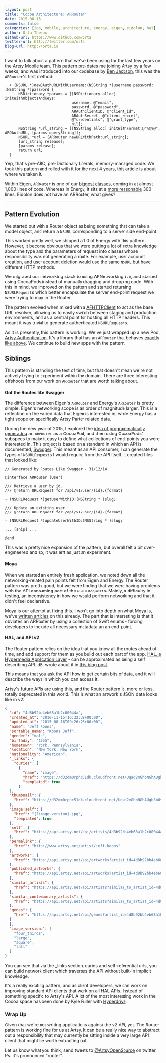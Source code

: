 ```yaml
---
layout: post
title: "Cocoa Architecture: ARRouter"
date: 2015-08-15
comments: false
categories: [ios, mobile, architecture, energy, eigen, eidolon, hal]
author: Orta Therox
github-url: https://www.github.com/orta
twitter-url: http://twitter.com/orta
blog-url: http://orta.io
---
```


I want to talk about a pattern that we've been using for the last few years on the Artsy Mobile team. This pattern pre-dates me joining Artsy by a few weeks, and was introduced into our codebase by [Ben Jackson](http://90wpm.com), this was the `ARRouter`'s first method:

```objc
  + (NSURL *)newOAuthURLWithUsername:(NSString *)username password:(NSString *)password {
      NSDictionary *params = [[NSDictionary alloc] initWithObjectsAndKeys:
                              username, @"email",
                              password, @"password",
                              ARAuthClientID, @"client_id",
                              ARAuthSecret, @"client_secret",
                              @"credentials", @"grant_type",
                              nil];
      NSString *url_string = [[NSString alloc] initWithFormat:@"%@%@", AROAuthURL, [params queryString]];
      NSURL *url = [ARRouter newURLWithPath:url_string];
      [url_string release];
      [params release];
      return url;
  }
```

Yep, that's pre-ARC, pre-Dictionary Literals, memory-managed code. We took this pattern and rolled with it for the next 4 years, this article is about where we taken it.

Within Eigen, `ARRouter` is one of our [biggest classes](https://github.com/artsy/eigen/blob/904e8abfc11ce6ea4b6e81f0e02684b755a280c3/Artsy/Networking/ARRouter.m), coming in at almost 1,000 lines of code. Whereas in Energy, it sits at a [more reasonable](https://github.com/artsy/energy/blob/e51529250ede359c781042f222d5836eb9e8a979/Classes/Util/App/ARRouter.m) 300 lines. Eidolon does not have an ARRouter, what gives?

<!-- more -->

----------------

## Pattern Evolution

We started out with a Router object as being something that can take a model object, and return a `NSURL` corresponding to a server side end-point.

This worked pretty well, we shipped a 1.0 of Energy with this pattern. However, it become obvious that we were putting a lot of extra knowledge about the type and the parameters of request into classes whose responsibility was not generating a route. For example, user account creation, and user account deletion would use the same `NSURL` but have different HTTP methods.

We migrated our networking stack to using AFNetworking `1.0`, and started using CocoaPods instead of manually dragging and dropping code. With this in mind, we improved on the pattern and started returning `NSURLRequest`s which better encapsulate the server end-point request we were trying to map in the Router.

The pattern evolved when mixed with a [AFHTTPClient](http://cocoadocs.org/docsets/AFNetworking/1.3.4/Classes/AFHTTPClient.html) to act as the base URL resolver, allowing us to easily switch between staging and production environments, and as a central point for hosting all HTTP headers. This meant it was trivial to generate authenticated `NSURLRequest`s.

As it is presently, this pattern is working. We've just wrapped up a new Pod, [Artsy Authentication](https://github.com/artsy/Artsy_Authentication). It's a library that has an `ARRouter` that behaves [exactly like above](https://github.com/artsy/Artsy_Authentication/blob/master/Pod/Classes/ArtsyAuthenticationRouter.h). We continue to build new apps with the pattern.

## Siblings

This pattern is standing the test of time, but that doesn't mean we're not actively trying to experiment within the domain. There are three interesting offshoots from our work on `ARRouter` that are worth talking about.

#### Got the Routes like Swagger

The difference between Eigen's `ARRouter` and Energy's `ARRouter` is pretty simple. Eigen's networking scope is an order of magnitude larger. This is a reflection on the varied data that Eigen is interested in, while Energy has a tight scope on specifically Artsy Parter related data.

During the new year of 2015, I explored the [idea of programmatically generating](https://github.com/orta/GotTheRoutesLikeSwagger) an `ARRouter` as a CocoaPod, and then using CocoaPods' subspecs to make it easy to define what collections of end-points you were interested in. This project is based on a standard in which an API is documented, [Swagger](http://swagger.io). This meant as an API consumer, I can generate the types of `NSURLRequest`s I would require from the API itself. It created files that looked like:

```objc
// Generated by Routes Like Swagger - 31/12/14

@interface ARRouter (User)

/// Retrieve a user by id.
/// @return URLRequest for /api/v1/user/{id}.{format}

- (NSURLRequest *)getUserWithID:(NSString * )slug;

/// Update an existing user.
/// @return URLRequest for /api/v1/user/{id}.{format}

- (NSURLRequest *)updateUserWithID:(NSString * )slug;

... [snip] ...

@end
```

This was a pretty nice expansion of the pattern, but overall felt a bit over-engineered and so, it was left as just an experiment.

#### Moya

When we started an entirely fresh application, we noted down all the networking-related pain points felt from Eigen and Energy. The Router pattern was pretty good, but we were finding that we were having problems with the API consuming part of the `NSURLRequest`s. Mainly, a difficulty in testing, an inconsistency in how we would perform networking and that it didn't feel declarative.

Moya is our attempt at fixing this. I won't go into depth on what Moya is, we've [written articles](/blog/2014/09/22/transparent-prerequisite-network-requests/) on this already. The part that is interesting is that it obviates an ARRouter by using a collection of Swift enums - forcing developers to include all necessary metadata an an end-point.

#### HAL, and API v2

The Router pattern relies on the idea that you know all the routes ahead of time, and add support for them as you build out each part of the app. [HAL, a Hypermedia Application Layer](http://stateless.co/hal_specification.html) - can be approximated as being a self describing API. dB. wrote about it in [this blog post](/blog/2014/09/12/designing-the-public-artsy-api/).

This means that you ask the API how to get certain bits of data, and it will describe the ways in which you can access it.

Artsy's future APIs are using this, and the Router pattern is, more or less, totally deprecated in this world. This is what an artwork's JSON data looks like in v2:

``` json
{
  "id": "4d8b92bb4eb68a1b2c00044a",
  "created_at": "2010-11-15T16:32:38+00:00",
  "updated_at": "2015-08-16T09:26:26+00:00",
  "name": "Jeff Koons",
  "sortable_name": "Koons Jeff",
  "gender": "male",
  "birthday": "1955",
  "hometown": "York, Pennsylvania",
  "location": "New York, New York",
  "nationality": "American",
  "_links": {
    "curies": [
      {
        "name": "image",
        "href": "https://d32dm0rphc51dk.cloudfront.net/Uqad2mGhbNGhAUgb8bUvIA/{rel}",
        "templated": true
      }
  ],
  "thumbnail": {
    "href": "https://d32dm0rphc51dk.cloudfront.net/Uqad2mGhbNGhAUgb8bUvIA/four_thirds.jpg"
  },
  "image:self": {
    "href": "{?image_version}.jpg",
    "templated": true
  },
  "self": {
    "href": "https://api.artsy.net/api/artists/4d8b92bb4eb68a1b2c00044a"
  },
  "permalink": {
    "href": "http://www.artsy.net/artist/jeff-koons"
  },
  "artworks": {
    "href": "https://api.artsy.net/api/artworks?artist_id=4d8b92bb4eb68a1b2c00044a"
  },
  "published_artworks": {
    "href": "https://api.artsy.net/api/artworks?artist_id=4d8b92bb4eb68a1b2c00044a&published=true"
  },
  "similar_artists": {
    "href": "https://api.artsy.net/api/artists?similar_to_artist_id=4d8b92bb4eb68a1b2c00044a"
  },
  "similar_contemporary_artists": {
    "href": "https://api.artsy.net/api/artists?similar_to_artist_id=4d8b92bb4eb68a1b2c00044a&similarity_type=contemporary"
  },
  "genes": {
    "href": "https://api.artsy.net/api/genes?artist_id=4d8b92bb4eb68a1b2c00044a"
  }
  },
  "image_versions": [
    "four_thirds",
    "large",
    "square",
    "tall"
  ]
}
```

You can see that via the _links section, curies and self-referential urls, you can build network client which traverses the API without built-in implicit knowledge.

It's a really exciting pattern, and as client developers, we can work on improving standard API clients that work on all HAL APIs. Instead of something specific to Artsy's API. A lot of the most interesting work in the Cocoa space has been done by Kyle Fuller with [Hyperdrive](https://cocoapods.org/pods/Hyperdrive).

### Wrap Up

Given that we're not writing applications against the v2 API, yet. The Router pattern is working fine for us at Artsy. It can be a really nice way to abstract out a responsibility that may currently be sitting inside a very large API client that might be worth extracting out.

Let us know what you think, send tweets to [@ArtsyOpenSource](https://twitter.com/ArtsyOpenSource) on twitter. Ps. it's pronounced "rooter".
